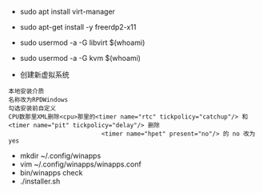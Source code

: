 * sudo apt install virt-manager
* sudo apt-get install -y freerdp2-x11
* sudo usermod -a -G libvirt $(whoami)
* sudo usermod -a -G kvm $(whoami)

* 创建新虚拟系统
```
本地安装介质
名称改为RPDWindows
勾选安装前自定义
CPU数那里XML删除<cpu>那里的<timer name="rtc" tickpolicy="catchup"/> 和 <timer name="pit" tickpolicy="delay"/> 删除
                          <timer name="hpet" present="no"/> 的 no 改为 yes
```


* mkdir  ~/.config/winapps
* vim ~/.config/winapps/winapps.conf
* bin/winapps check
* ./installer.sh
